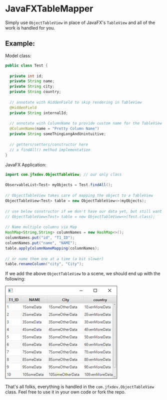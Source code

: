 # JavaFXTableMapper
Simply use `ObjectTableView` in place of JavaFX's `TableView` and all of the work is handled for you.

## Example:

Model class:
```java
public class Test {

  private int id;
  private String name;
  private String city;
  private String country;
  
  // annotate with HiddenField to skip rendering in TableView
  @HiddenField
  private String internalId;
  
  // annotate with ColumnName to provide custom name for the TableView
  @ColumnName(name = "Pretty Column Name")
  private String someThingLongAndUnintuitive;
  
  // getters/setters/constructor here
  // a findAll() method implementation
}
```

JavaFX Application:
```java
import com.jfxdev.ObjectTableView; // our only class

ObservableList<Test> myObjects = Test.findAll();

// ObjectTableView takes care of mapping the object to a TableView
ObjectTableView<Test> table = new ObjectTableView<>(myObjects);

// use below constructor if we don't have our data yet, but still want the TableView
// ObjectTableView<Test> table = new ObjectTableView<>(Test.class); 
    
// Name multiple columns via Map
HashMap<String,String> columnNames = new HashMap<>();
columnNames.put("id", "T1_ID");
columnNames.put("name", "NAME");
table.applyColumnNameMapping(columnNames);

// or name them one at a time (a bit slower)
table.renameColumn("city", "City");
```


If we add the above `ObjectTableView` to a scene, we should end up with the following:

![table](img/table1.png) 

That's all folks, everything is handled in the `com.jfxdev.ObjectTableView` class. Feel free 
to use it in your own code or fork the repo.
